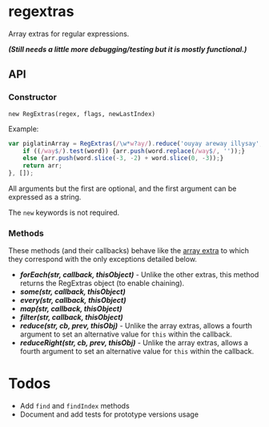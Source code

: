 # regextras

Array extras for regular expressions.

***(Still needs a little more debugging/testing but it is mostly functional.)***


## API

### Constructor

`new RegExtras(regex, flags, newLastIndex)`

Example:

```js
var piglatinArray = RegExtras(/\w*w?ay/).reduce('ouyay areway illysay', function (arr, word) {
    if ((/way$/).test(word)) {arr.push(word.replace(/way$/, ''));}
    else {arr.push(word.slice(-3, -2) + word.slice(0, -3));}
    return arr;
}, []);
```

All arguments but the first are optional, and the first argument can be expressed as a string.

The `new` keywords is not required.

### Methods

These methods (and their callbacks) behave like the [array extra](https://developer.mozilla.org/en-US/docs/Web/JavaScript/Reference/Global_Objects/Array#Iteration_methods)
to which they correspond with the only exceptions detailed below.

- ***forEach(str, callback, thisObject)*** - Unlike the other extras, this method returns the RegExtras object (to enable chaining).
- ***some(str, callback, thisObject)***
- ***every(str, callback, thisObject)***
- ***map(str, callback, thisObject)***
- ***filter(str, callback, thisObject)***
- ***reduce(str, cb, prev, thisObj)*** - Unlike the array extras, allows a fourth argument to set an alternative value for `this` within the callback.
- ***reduceRight(str, cb, prev, thisObj)*** - Unlike the array extras, allows a fourth argument to set an alternative value for `this` within the callback.

# Todos

- Add `find` and `findIndex` methods
- Document and add tests for prototype versions usage
